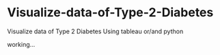 # Visualize-data-of-Type-2-Diabetes
Visualize data of Type 2 Diabetes Using tableau or/and python

working...

